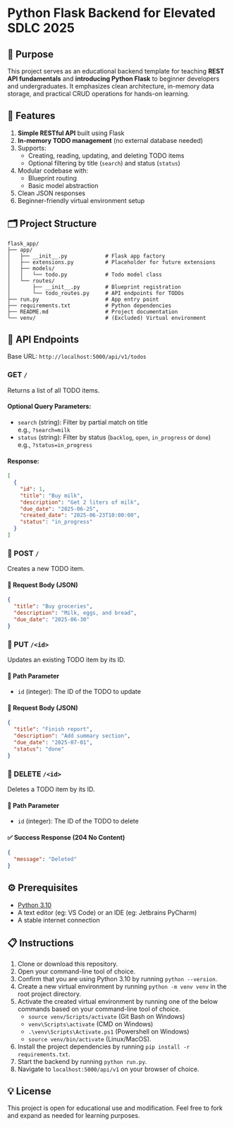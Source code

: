 # Python Flask Backend for Elevated SDLC 2025

## 📌 Purpose

This project serves as an educational backend template for teaching **REST API fundamentals** and **introducing Python Flask** to beginner developers and undergraduates. It emphasizes clean architecture, in-memory data storage, and practical CRUD operations for hands-on learning.


## 🚀 Features

1. **Simple RESTful API** built using Flask
2. **In-memory TODO management** (no external database needed)
3. Supports:
   - Creating, reading, updating, and deleting TODO items
   - Optional filtering by title (`search`) and status (`status`)
4. Modular codebase with:
   - Blueprint routing
   - Basic model abstraction
5. Clean JSON responses
6. Beginner-friendly virtual environment setup


## 🗂️ Project Structure

```plaintext
flask_app/
├── app/
│   ├── __init__.py            # Flask app factory
│   ├── extensions.py          # Placeholder for future extensions
│   ├── models/
│   │   └── todo.py            # Todo model class
│   └── routes/
│       ├── __init__.py        # Blueprint registration
│       └── todo_routes.py     # API endpoints for TODOs
├── run.py                     # App entry point
├── requirements.txt           # Python dependencies
├── README.md                  # Project documentation
└── venv/                      # (Excluded) Virtual environment
```

## 📘 API Endpoints

Base URL: `http://localhost:5000/api/v1/todos`

### GET `/`
Returns a list of all TODO items.

#### Optional Query Parameters:
- `search` (string): Filter by partial match on title  
  e.g., `?search=milk`
- `status` (string): Filter by status (`backlog`, `open`, `in_progress` or `done`)  
  e.g., `?status=in_progress`

#### Response:
```json
[
  {
    "id": 1,
    "title": "Buy milk",
    "description": "Get 2 liters of milk",
    "due_date": "2025-06-25",
    "created_date": "2025-06-23T10:00:00",
    "status": "in_progress"
  }
]
```

### 🔹 POST `/`

Creates a new TODO item.

#### 🔸 Request Body (JSON)
```json
{
  "title": "Buy groceries",
  "description": "Milk, eggs, and bread",
  "due_date": "2025-06-30"
}
```

### 🔹 PUT `/<id>`

Updates an existing TODO item by its ID.

#### 🔸 Path Parameter
- `id` (integer): The ID of the TODO to update

#### 🔸 Request Body (JSON)
```json
{
  "title": "Finish report",
  "description": "Add summary section",
  "due_date": "2025-07-01",
  "status": "done"
}
```

### 🔹 DELETE `/<id>`

Deletes a TODO item by its ID.

#### 🔸 Path Parameter
- `id` (integer): The ID of the TODO to delete

#### ✅ Success Response (204 No Content)
```json
{
  "message": "Deleted"
}
```

## ⚙️ Prerequisites

- [Python 3.10](https://www.python.org/downloads/release/python-3109/)
- A text editor (eg: VS Code) or an IDE (eg: Jetbrains PyCharm)
- A stable internet connection

## 📋 Instructions

1. Clone or download this repository.
2. Open your command-line tool of choice.
3. Confirm that you are using Python 3.10 by running ```python --version```.
4. Create a new virtual environment by running ```python -m venv venv``` in the root project directory.
5. Activate the created virtual environment by running one of the below commands based on your command-line tool of choice.
    - ```source venv/Scripts/activate``` (Git Bash on Windows)
    - ```venv\Scripts\activate``` (CMD on Windows)
    - ```.\venv\Scripts\Activate.ps1``` (Powershell on Windows)
    - ```source venv/bin/activate``` (Linux/MacOS).
6. Install the project dependencies by running ```pip install -r requirements.txt```.
7. Start the backend by running ```python run.py```.
8. Navigate to ```localhost:5000/api/v1``` on your browser of choice.

## 💡 License

This project is open for educational use and modification. Feel free to fork and expand as needed for learning purposes.
